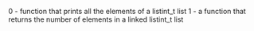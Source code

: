 0 -  function that prints all the elements of a listint_t list
1 - a function that returns the number of elements in a linked listint_t list
